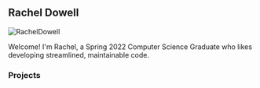 ## Rachel Dowell
![RachelDowell](/RachelDowell/docs/assets/images/DowellHeadshot.jpg)

Welcome! I'm Rachel, a Spring 2022 Computer Science Graduate who likes developing streamlined, maintainable code.

### Projects

